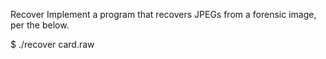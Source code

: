 Recover
Implement a program that recovers JPEGs from a forensic image, per the below.

$ ./recover card.raw